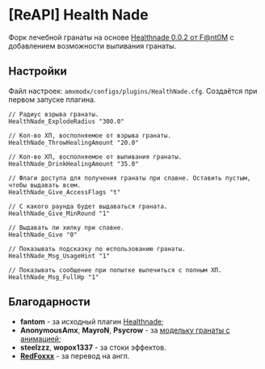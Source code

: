 # [ReAPI] Health Nade

Форк лечебной гранаты на основе [Healthnade 0.0.2 от F@nt0M](https://dev-cs.ru/resources/992/) с добавлением возможности выпивания гранаты.

## Настройки

Файл настроек: `amxmodx/configs/plugins/HealthNade.cfg`. Создаётся при первом запуске плагина.

```
// Радиус взрыва гранаты.
HealthNade_ExplodeRadius "300.0"

// Кол-во ХП, восполняемое от взрыва гранаты.
HealthNade_ThrowHealingAmount "20.0"

// Кол-во ХП, восполняемое от выпивания гранаты.
HealthNade_DrinkHealingAmount "35.0"

// Флаги доступа для получения гранаты при спавне. Оставить пустым, чтобы выдавать всем.
HealthNade_Give_AccessFlags "t"

// С какого раунда будет выдаваться граната.
HealthNade_Give_MinRound "1"

// Выдавать ли хилку при спавне.
HealthNade_Give "0"

// Показывать подсказку по использованию гранаты.
HealthNade_Msg_UsageHint "1"

// Показывать сообщение при попытке вылечиться с полным ХП.
HealthNade_Msg_FullHp "1"
```

## Благодарности

- **fantom** - за исходный плагин [Healthnade](https://dev-cs.ru/resources/992/);
- **AnonymousAmx**, **MayroN**, **Psycrow** - за [модельку гранаты с анимацией](https://dev-cs.ru/threads/18355/);
- **steelzzz**, **wopox1337** - за стоки эффектов.
- **[RedFoxxx](https://dev-cs.ru/members/8560/)** - за перевод на англ.
